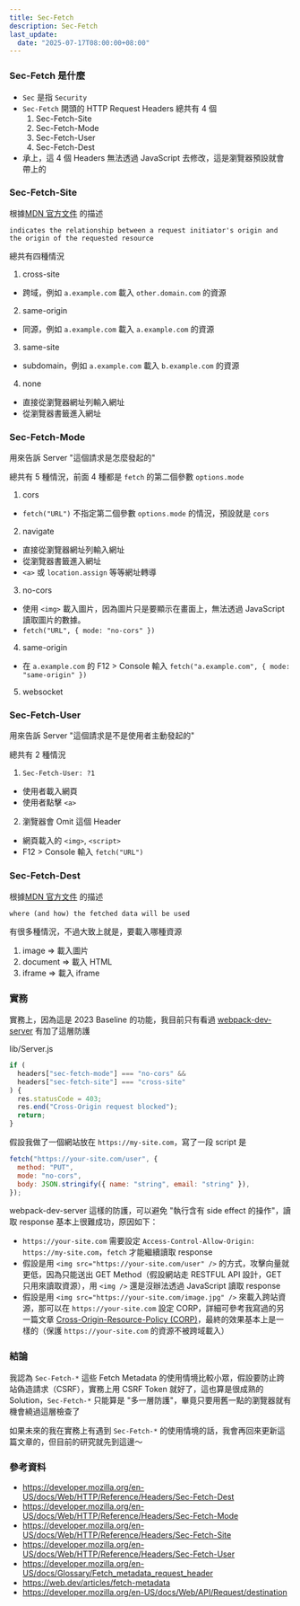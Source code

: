 ```yaml
---
title: Sec-Fetch
description: Sec-Fetch
last_update:
  date: "2025-07-17T08:00:00+08:00"
---
```


### Sec-Fetch 是什麼

- `Sec` 是指 `Security`
- `Sec-Fetch` 開頭的 HTTP Request Headers 總共有 4 個
  1. Sec-Fetch-Site
  2. Sec-Fetch-Mode
  3. Sec-Fetch-User
  4. Sec-Fetch-Dest
- 承上，這 4 個 Headers 無法透過 JavaScript 去修改，這是瀏覽器預設就會帶上的

### Sec-Fetch-Site

根據[MDN 官方文件](https://developer.mozilla.org/en-US/docs/Web/HTTP/Reference/Headers/Sec-Fetch-Site) 的描述

```
indicates the relationship between a request initiator's origin and the origin of the requested resource
```

總共有四種情況

1. cross-site

- 跨域，例如 `a.example.com` 載入 `other.domain.com` 的資源

2. same-origin

- 同源，例如 `a.example.com` 載入 `a.example.com` 的資源

3. same-site

- subdomain，例如 `a.example.com` 載入 `b.example.com` 的資源

4. none

- 直接從瀏覽器網址列輸入網址
- 從瀏覽器書籤進入網址

### Sec-Fetch-Mode

用來告訴 Server "這個請求是怎麼發起的"

總共有 5 種情況，前面 4 種都是 `fetch` 的第二個參數 `options.mode`

1. cors

- `fetch("URL")` 不指定第二個參數 `options.mode` 的情況，預設就是 `cors`

2. navigate

- 直接從瀏覽器網址列輸入網址
- 從瀏覽器書籤進入網址
- `<a>` 或 `location.assign` 等等網址轉導

3. no-cors

- 使用 `<img>` 載入圖片，因為圖片只是要顯示在畫面上，無法透過 JavaScript 讀取圖片的數據。
- `fetch("URL", { mode: "no-cors" })`

4. same-origin

- 在 `a.example.com` 的 F12 > Console 輸入 `fetch("a.example.com", { mode: "same-origin" })`

5. websocket

### Sec-Fetch-User

用來告訴 Server "這個請求是不是使用者主動發起的"

總共有 2 種情況

1. `Sec-Fetch-User: ?1`

- 使用者載入網頁
- 使用者點擊 `<a>`

2. 瀏覽器會 Omit 這個 Header

- 網頁載入的 `<img>`, `<script>`
- F12 > Console 輸入 `fetch("URL")`

### Sec-Fetch-Dest

根據[MDN 官方文件](https://developer.mozilla.org/en-US/docs/Web/HTTP/Reference/Headers/Sec-Fetch-Dest) 的描述

```
where (and how) the fetched data will be used
```

有很多種情況，不過大致上就是，要載入哪種資源

1. image => 載入圖片
2. document => 載入 HTML
3. iframe => 載入 iframe

### 實務

實務上，因為這是 2023 Baseline 的功能，我目前只有看過 [webpack-dev-server](https://github.com/webpack/webpack-dev-server) 有加了這層防護

lib/Server.js

```js
if (
  headers["sec-fetch-mode"] === "no-cors" &&
  headers["sec-fetch-site"] === "cross-site"
) {
  res.statusCode = 403;
  res.end("Cross-Origin request blocked");
  return;
}
```

假設我做了一個網站放在 `https://my-site.com`，寫了一段 script 是

```js
fetch("https://your-site.com/user", {
  method: "PUT",
  mode: "no-cors",
  body: JSON.stringify({ name: "string", email: "string" }),
});
```

webpack-dev-server 這樣的防護，可以避免 "執行含有 side effect 的操作"，讀取 response 基本上很難成功，原因如下：

- `https://your-site.com` 需要設定 `Access-Control-Allow-Origin: https://my-site.com`，`fetch` 才能繼續讀取 response
- 假設是用 `<img src="https://your-site.com/user" />` 的方式，攻擊向量就更低，因為只能送出 GET Method（假設網站走 RESTFUL API 設計，GET 只用來讀取資源），用 `<img />` 還是沒辦法透過 JavaScript 讀取 response
- 假設是用 `<img src="https://your-site.com/image.jpg" />` 來載入跨站資源，那可以在 `https://your-site.com` 設定 CORP，詳細可參考我寫過的另一篇文章 [Cross-Origin-Resource-Policy (CORP)](../http/beyond-cors-1.md#cross-origin-resource-policy-corp)，最終的效果基本上是一樣的（保護 `https://your-site.com` 的資源不被跨域載入）

### 結論

我認為 `Sec-Fetch-*` 這些 Fetch Metadata 的使用情境比較小眾，假設要防止跨站偽造請求（CSRF），實務上用 CSRF Token 就好了，這也算是很成熟的 Solution，`Sec-Fetch-*` 只能算是 "多一層防護"，畢竟只要用舊一點的瀏覽器就有機會繞過這層檢查了

如果未來的我在實務上有遇到 `Sec-Fetch-*` 的使用情境的話，我會再回來更新這篇文章的，但目前的研究就先到這邊～

### 參考資料

- https://developer.mozilla.org/en-US/docs/Web/HTTP/Reference/Headers/Sec-Fetch-Dest
- https://developer.mozilla.org/en-US/docs/Web/HTTP/Reference/Headers/Sec-Fetch-Mode
- https://developer.mozilla.org/en-US/docs/Web/HTTP/Reference/Headers/Sec-Fetch-Site
- https://developer.mozilla.org/en-US/docs/Web/HTTP/Reference/Headers/Sec-Fetch-User
- https://developer.mozilla.org/en-US/docs/Glossary/Fetch_metadata_request_header
- https://web.dev/articles/fetch-metadata
- https://developer.mozilla.org/en-US/docs/Web/API/Request/destination
